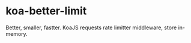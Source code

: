 koa-better-limit
================

Better, smaller, fastter. KoaJS requests rate limitter middleware, store in-memory.
